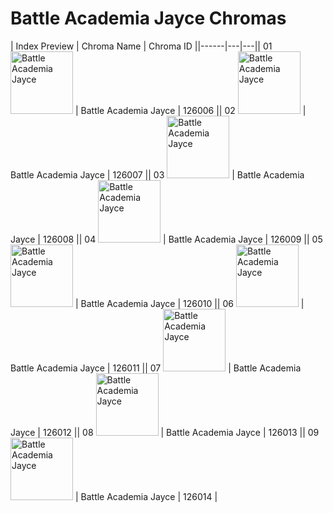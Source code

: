 # Battle Academia Jayce Chromas

| Index  Preview | Chroma Name | Chroma ID ||------|---|---|| 01  <img src='https://raw.communitydragon.org/latest/plugins/rcp-be-lol-game-data/global/default/v1/champion-chroma-images/126/126006.png' alt='Battle Academia Jayce' width='100'> | Battle Academia Jayce | 126006 || 02  <img src='https://raw.communitydragon.org/latest/plugins/rcp-be-lol-game-data/global/default/v1/champion-chroma-images/126/126007.png' alt='Battle Academia Jayce' width='100'> | Battle Academia Jayce | 126007 || 03  <img src='https://raw.communitydragon.org/latest/plugins/rcp-be-lol-game-data/global/default/v1/champion-chroma-images/126/126008.png' alt='Battle Academia Jayce' width='100'> | Battle Academia Jayce | 126008 || 04  <img src='https://raw.communitydragon.org/latest/plugins/rcp-be-lol-game-data/global/default/v1/champion-chroma-images/126/126009.png' alt='Battle Academia Jayce' width='100'> | Battle Academia Jayce | 126009 || 05  <img src='https://raw.communitydragon.org/latest/plugins/rcp-be-lol-game-data/global/default/v1/champion-chroma-images/126/126010.png' alt='Battle Academia Jayce' width='100'> | Battle Academia Jayce | 126010 || 06  <img src='https://raw.communitydragon.org/latest/plugins/rcp-be-lol-game-data/global/default/v1/champion-chroma-images/126/126011.png' alt='Battle Academia Jayce' width='100'> | Battle Academia Jayce | 126011 || 07  <img src='https://raw.communitydragon.org/latest/plugins/rcp-be-lol-game-data/global/default/v1/champion-chroma-images/126/126012.png' alt='Battle Academia Jayce' width='100'> | Battle Academia Jayce | 126012 || 08  <img src='https://raw.communitydragon.org/latest/plugins/rcp-be-lol-game-data/global/default/v1/champion-chroma-images/126/126013.png' alt='Battle Academia Jayce' width='100'> | Battle Academia Jayce | 126013 || 09  <img src='https://raw.communitydragon.org/latest/plugins/rcp-be-lol-game-data/global/default/v1/champion-chroma-images/126/126014.png' alt='Battle Academia Jayce' width='100'> | Battle Academia Jayce | 126014 |